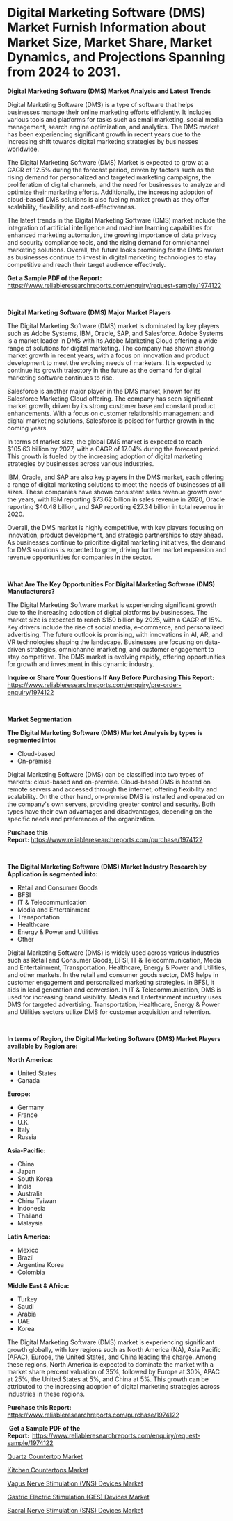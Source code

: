 <p><h1>Digital Marketing Software (DMS) Market Furnish Information about Market Size, Market Share, Market Dynamics, and Projections Spanning from 2024 to 2031.</h1></p><p><strong>Digital Marketing Software (DMS) Market Analysis and Latest Trends</strong></p>
<p><p>Digital Marketing Software (DMS) is a type of software that helps businesses manage their online marketing efforts efficiently. It includes various tools and platforms for tasks such as email marketing, social media management, search engine optimization, and analytics. The DMS market has been experiencing significant growth in recent years due to the increasing shift towards digital marketing strategies by businesses worldwide.</p><p>The Digital Marketing Software (DMS) Market is expected to grow at a CAGR of 12.5% during the forecast period, driven by factors such as the rising demand for personalized and targeted marketing campaigns, the proliferation of digital channels, and the need for businesses to analyze and optimize their marketing efforts. Additionally, the increasing adoption of cloud-based DMS solutions is also fueling market growth as they offer scalability, flexibility, and cost-effectiveness.</p><p>The latest trends in the Digital Marketing Software (DMS) market include the integration of artificial intelligence and machine learning capabilities for enhanced marketing automation, the growing importance of data privacy and security compliance tools, and the rising demand for omnichannel marketing solutions. Overall, the future looks promising for the DMS market as businesses continue to invest in digital marketing technologies to stay competitive and reach their target audience effectively.</p></p>
<p><strong>Get a Sample PDF of the Report:&nbsp;</strong> <a href="https://www.reliableresearchreports.com/enquiry/request-sample/1974122">https://www.reliableresearchreports.com/enquiry/request-sample/1974122</a></p>
<p>&nbsp;</p>
<p><strong>Digital Marketing Software (DMS) Major Market Players</strong></p>
<p><p>The Digital Marketing Software (DMS) market is dominated by key players such as Adobe Systems, IBM, Oracle, SAP, and Salesforce. Adobe Systems is a market leader in DMS with its Adobe Marketing Cloud offering a wide range of solutions for digital marketing. The company has shown strong market growth in recent years, with a focus on innovation and product development to meet the evolving needs of marketers. It is expected to continue its growth trajectory in the future as the demand for digital marketing software continues to rise.</p><p>Salesforce is another major player in the DMS market, known for its Salesforce Marketing Cloud offering. The company has seen significant market growth, driven by its strong customer base and constant product enhancements. With a focus on customer relationship management and digital marketing solutions, Salesforce is poised for further growth in the coming years.</p><p>In terms of market size, the global DMS market is expected to reach $105.63 billion by 2027, with a CAGR of 17.04% during the forecast period. This growth is fueled by the increasing adoption of digital marketing strategies by businesses across various industries.</p><p>IBM, Oracle, and SAP are also key players in the DMS market, each offering a range of digital marketing solutions to meet the needs of businesses of all sizes. These companies have shown consistent sales revenue growth over the years, with IBM reporting $73.62 billion in sales revenue in 2020, Oracle reporting $40.48 billion, and SAP reporting €27.34 billion in total revenue in 2020.</p><p>Overall, the DMS market is highly competitive, with key players focusing on innovation, product development, and strategic partnerships to stay ahead. As businesses continue to prioritize digital marketing initiatives, the demand for DMS solutions is expected to grow, driving further market expansion and revenue opportunities for companies in the sector.</p></p>
<p>&nbsp;</p>
<p><strong>What Are The Key Opportunities For Digital Marketing Software (DMS) Manufacturers?</strong></p>
<p><p>The Digital Marketing Software market is experiencing significant growth due to the increasing adoption of digital platforms by businesses. The market size is expected to reach $150 billion by 2025, with a CAGR of 15%. Key drivers include the rise of social media, e-commerce, and personalized advertising. The future outlook is promising, with innovations in AI, AR, and VR technologies shaping the landscape. Businesses are focusing on data-driven strategies, omnichannel marketing, and customer engagement to stay competitive. The DMS market is evolving rapidly, offering opportunities for growth and investment in this dynamic industry.</p></p>
<p><strong>Inquire or Share Your Questions If Any Before Purchasing This Report:</strong> <a href="https://www.reliableresearchreports.com/enquiry/pre-order-enquiry/1974122">https://www.reliableresearchreports.com/enquiry/pre-order-enquiry/1974122</a></p>
<p>&nbsp;</p>
<p><strong>Market Segmentation</strong></p>
<p><strong>The Digital Marketing Software (DMS) Market Analysis by types is segmented into:</strong></p>
<p><ul><li>Cloud-based</li><li>On-premise</li></ul></p>
<p><p>Digital Marketing Software (DMS) can be classified into two types of markets: cloud-based and on-premise. Cloud-based DMS is hosted on remote servers and accessed through the internet, offering flexibility and scalability. On the other hand, on-premise DMS is installed and operated on the company's own servers, providing greater control and security. Both types have their own advantages and disadvantages, depending on the specific needs and preferences of the organization.</p></p>
<p><strong>Purchase this Report:&nbsp;</strong><a href="https://www.reliableresearchreports.com/purchase/1974122">https://www.reliableresearchreports.com/purchase/1974122</a></p>
<p>&nbsp;</p>
<p><strong>The Digital Marketing Software (DMS) Market Industry Research by Application is segmented into:</strong></p>
<p><ul><li>Retail and Consumer Goods</li><li>BFSI</li><li>IT & Telecommunication</li><li>Media and Entertainment</li><li>Transportation</li><li>Healthcare</li><li>Energy & Power and Utilities</li><li>Other</li></ul></p>
<p><p>Digital Marketing Software (DMS) is widely used across various industries such as Retail and Consumer Goods, BFSI, IT & Telecommunication, Media and Entertainment, Transportation, Healthcare, Energy & Power and Utilities, and other markets. In the retail and consumer goods sector, DMS helps in customer engagement and personalized marketing strategies. In BFSI, it aids in lead generation and conversion. In IT & Telecommunication, DMS is used for increasing brand visibility. Media and Entertainment industry uses DMS for targeted advertising. Transportation, Healthcare, Energy & Power and Utilities sectors utilize DMS for customer acquisition and retention.</p></p>
<p>&nbsp;</p>
<p><strong>In terms of Region, the Digital Marketing Software (DMS) Market Players available by Region are:</strong></p>
<p>
    <p> <strong> North America: </strong>
        <ul>
            <li>United States</li>
            <li>Canada</li>
        </ul>
        </p> 
    <p> <strong> Europe: </strong>
        <ul>
            <li>Germany</li>
            <li>France</li>
            <li>U.K.</li>
            <li>Italy</li>
            <li>Russia</li>
        </ul>
        </p> 
    <p> <strong> Asia-Pacific: </strong>
        <ul>
            <li>China</li>
            <li>Japan</li>
            <li>South Korea</li>
            <li>India</li>
            <li>Australia</li>
            <li>China Taiwan</li>
            <li>Indonesia</li>
            <li>Thailand</li>
            <li>Malaysia</li>
        </ul>
        </p> 
    <p> <strong> Latin America: </strong>
        <ul>
            <li>Mexico</li>
            <li>Brazil</li>
            <li>Argentina Korea</li>
            <li>Colombia</li>
        </ul>
        </p> 
    <p> <strong> Middle East & Africa: </strong>
        <ul>
            <li>Turkey</li>
            <li>Saudi</li>
            <li>Arabia</li>
            <li>UAE</li>
            <li>Korea</li>
        </ul>
    </p>
    </p>
<p><p>The Digital Marketing Software (DMS) market is experiencing significant growth globally, with key regions such as North America (NA), Asia Pacific (APAC), Europe, the United States, and China leading the charge. Among these regions, North America is expected to dominate the market with a market share percent valuation of 35%, followed by Europe at 30%, APAC at 25%, the United States at 5%, and China at 5%. This growth can be attributed to the increasing adoption of digital marketing strategies across industries in these regions.</p></p>
<p><strong>Purchase this Report: </strong><a href="https://www.reliableresearchreports.com/purchase/1974122">https://www.reliableresearchreports.com/purchase/1974122</a></p>
<p>&nbsp;<strong>Get a Sample PDF of the Report:&nbsp;&nbsp;</strong><a href="https://www.reliableresearchreports.com/enquiry/request-sample/1974122">https://www.reliableresearchreports.com/enquiry/request-sample/1974122</a></p>
<p><strong></strong></p>
<p><p><a href="https://view.publitas.com/reportprime-1/quartz-countertop-market-provides-a-comprehensive-analysis-including-a-macro-overview-of-the-market-as-well-as-micro-details-such-as-market-size-and-competitive-landscape/">Quartz Countertop Market</a></p><p><a href="https://view.publitas.com/reportprime-1/global-kitchen-countertops-market-size-and-market-trends-insights-and-projections-from-2024-to-2031/">Kitchen Countertops Market</a></p><p><a href="https://ivy-potential-64b.notion.site/Vagus-Nerve-Stimulation-VNS-Devices-Market-Size-Reflecting-a-Forecast-Till-2031-Market-By-Type-B-ce916981ce7e4a2ea4ab64cb4eecba61">Vagus Nerve Stimulation (VNS) Devices Market</a></p><p><a href="https://nifty-kite-d51.notion.site/Gastric-Electric-Stimulation-GES-Devices-Market-Research-Report-The-Key-To-Successful-Business-St-8b8b3f2541e64002a844a65239613a76">Gastric Electric Stimulation (GES) Devices Market</a></p><p><a href="https://five-trouble-98a.notion.site/Sacral-Nerve-Stimulation-SNS-Devices-Market-Dynamics-2024-2031-Also-about-Its-Market-Trends-Proj-c3b57c0e45904c6a8d87831cb2424b1f">Sacral Nerve Stimulation (SNS) Devices Market</a></p></p>